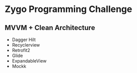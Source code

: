 # Zygo Programming Challenge

## MVVM + Clean Architecture

* Dagger Hilt
* Recyclerview
* Retrofit2
* Glide
* ExpandableView
* Mockk

